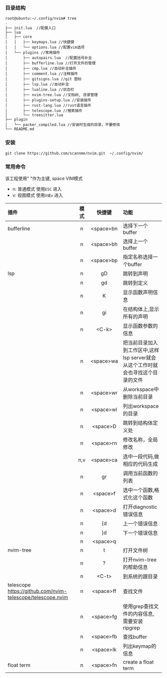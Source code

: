 ### 目录结构

```shell
root@ubuntu:~/.config/nvim# tree 
.
├── init.lua  //配置入口
├── lua
│   ├── core  
│   │   ├── keymaps.lua //快捷键
│   │   └── options.lua //配置vim选项
│   └── plugins //常用插件
│       ├── autopairs.lua  //配置括号补全
│       ├── bufferline.lua //打开文件的管理
│       ├── cmp.lua //自动补全插件
│       ├── comment.lua //注释插件
│       ├── gitsigns.lua //git 图标
│       ├── lsp.lua //自动补全
│       ├── lualine.lua //状态栏
│       ├── nvim-tree.lua //文档树, 目录管理
│       ├── plugins-setup.lua //安装插件
│       ├── rust-lang.lua //rust语言插件
│       ├── telescope.lua //搜索插件
│       └── treesitter.lua
├── plugin
│   └── packer_compiled.lua //安装时生成的目录，不要修改
└── README.md
```

### 安装
```shell
git clone https://github.com/scannme/nvim.git  ~/.config/nvim/
```

### 常用命令

该工程使用" "作为主键, space
VIM模式
- n: 普通模式 使用`ESC` 进入
- v: 视图模式 使用`V或v` 进入

| 插件  | 模式|快捷键 |功能 |
| :----- | :--:| :--: | :-------|
| bufferline |   n | \<space>bn | 选择下一个buffer   |
|    |  n | \<space>bh|    选择上一个buffer |
|  |   n |  \<space>bp| 指定名称选择一个buffer|  |
|lsp| n | gD| 跳转到声明|
||n|gd|跳转到定义|
||n|K| 显示函数声明信息|
||n|gi|在结构体上,显示所有的声明|
||n|\<C-k>| 显示函数参数的信息|
||n|\<space>wa| 把当前目录加入到工作区中,这样lsp server就会从这个工作时就会也寻找这个目录的文件|
||n|\<space>wr| 从workspace中删除当前目录|
||n|\<space>wl| 列出workspace的目录|
||n|\<space>D|跳转到结构体定义处|
||n|\<space>rn| 修改名称，全局修改|
||n,v|\<space>ca|选中一段代码,做相应的代码生成|
||n|gr|调用当前函数的列表|
||n|\<space>f| 选中一个函数,格式化这个函数|
||n|\<space>d| 打开diagnostic 错误信息|
||n|[d| 上一个错误信息|
||n|]d| 下一个错误信息|
||n|\<space>q| |
|nvim-tree|n|<space>t| 打开文件树|
||n|?| 打开nvim-tree的帮助信息|
||n|\<C-t>|到系统的跟目录|
|telescope https://github.com/nvim-telescope/telescope.nvim|n|\<space>ff| 查找文件|
||n|\<space>fg| 使用grep查找文件的内容信息, 需要安装 ripgrep|
||n|\<space>fb|查找buffer|
||n|\<space>lk|列出keymap的信息|
|float term|n|\<space>fn|create a float term|

